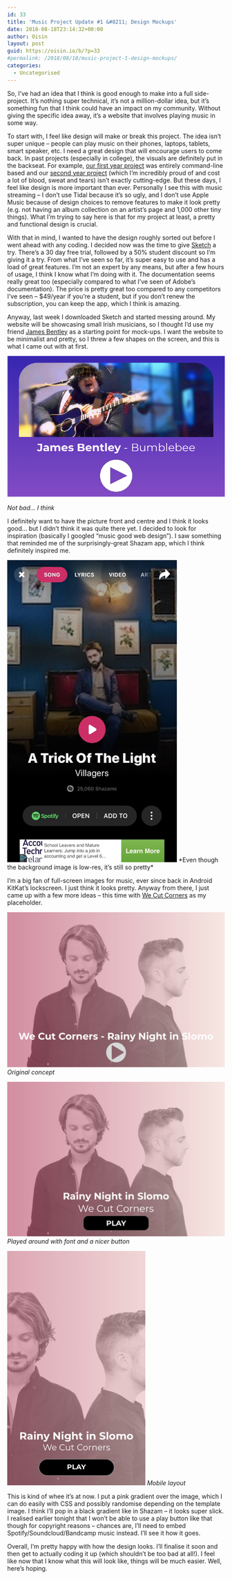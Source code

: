 ```yaml
---
id: 33
title: 'Music Project Update #1 &#8211; Design Mockups'
date: 2018-08-18T23:14:32+00:00
author: Oisin
layout: post
guid: https://oisin.io/b/?p=33
#permalink: /2018/08/18/music-project-1-design-mockups/
categories:
  - Uncategorised
---
```

So, I’ve had an idea that I think is good enough to make into a full side-project. It’s nothing super technical, it’s not a million-dollar idea, but it’s something fun that I think could have an impact on my community. Without giving the specific idea away, it’s a website that involves playing music in some way.
<!--more-->
To start with, I feel like design will make or break this project. The idea isn’t super unique – people can play music on their phones, laptops, tablets, smart speaker, etc. I need a great design that will encourage users to come back. In past projects (especially in college), the visuals are definitely put in the backseat. For example, [our first year project](https://github.com/oisinq/Crossfire) was entirely command-line based and our [second year project](https://github.com/oisinq/Cluedo) (which I’m incredibly proud of and cost a lot of blood, sweat and tears) isn’t exactly cutting-edge. But these days, I feel like design is more important than ever. Personally I see this with music streaming – I don’t use Tidal because it’s so ugly, and I don’t use Apple Music because of design choices to remove features to make it look pretty (e.g. not having an album collection on an artist’s page and 1,000 other tiny things). What I’m trying to say here is that for my project at least, a pretty and functional design is crucial.

With that in mind, I wanted to have the design roughly sorted out before I went ahead with any coding. I decided now was the time to give [Sketch](https://www.sketchapp.com/) a try. There’s a 30 day free trial, followed by a 50% student discount so I’m giving it a try. From what I’ve seen so far, it’s super easy to use and has a load of great features. I’m not an expert by any means, but after a few hours of usage, I think I know what I’m doing with it. The documentation seems really great too (especially compared to what I’ve seen of Adobe’s documentation). The price is pretty great too compared to any competitors I’ve seen – $49/year if you’re a student, but if you don’t renew the subscription, you can keep the app, which I think is amazing.

Anyway, last week I downloaded Sketch and started messing around. My website will be showcasing small Irish musicians, so I thought I’d use my friend [James Bentley](http://facebook.com/jamesbentleymusic) as a starting point for mock-ups. I want the website to be minimalist and pretty, so I threw a few shapes on the screen, and this is what I came out with at first.

![](/img/08/amhran-first-draft-e1534627912648.png)

*Not bad… I think*

I definitely want to have the picture front and centre and I think it looks good… but I didn’t think it was quite there yet. I decided to look for inspiration (basically I googled “music good web design”). I saw something that reminded me of the surprisingly-great Shazam app, which I think definitely inspired me.

<img src="/img/08/IMG_8253.jpg" height="700" />
*Even though the background image is low-res, it’s still so pretty*

I’m a big fan of full-screen images for music, ever since back in Android KitKat’s lockscreen. I just think it looks pretty. Anyway from there, I just came up with a few more ideas – this time with [We Cut Corners](http://twitter.com/wecutcorners) as my placeholder.

![Original concept](/img/08/amhran-wcc-test.jpg)
*Original concept*

![Played around with font and a nicer button](/img/08/amhran-wwc-test-2.jpg)
*Played around with font and a nicer button*

![Mobile layout](/img/08/amhran-wcc-mobile.jpg)
*Mobile layout*

This is kind of whee it’s at now. I put a pink gradient over the image, which I can do easily with CSS and possibly randomise depending on the template image. I think I’ll pop in a black gradient like in Shazam – it looks super slick. I realised earlier tonight that I won’t be able to use a play button like that though for copyright reasons – chances are, I’ll need to embed Spotify/Soundcloud/Bandcamp music instead. I’ll see it how it goes.

Overall, I’m pretty happy with how the design looks. I’ll finalise it soon and then get to actually coding it up (which shouldn’t be too bad at all!). I feel like now that I know what this will look like, things will be much easier. Well, here’s hoping.